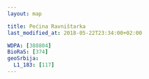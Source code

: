 ```yaml
---
layout: map

title: Pećina Ravništarka
last_modified_at: 2018-05-22T23:34:00+02:00

WDPA: [388804]
BioRaS: [374]
geoSrbija:
  L1_183: [117]
---
```

